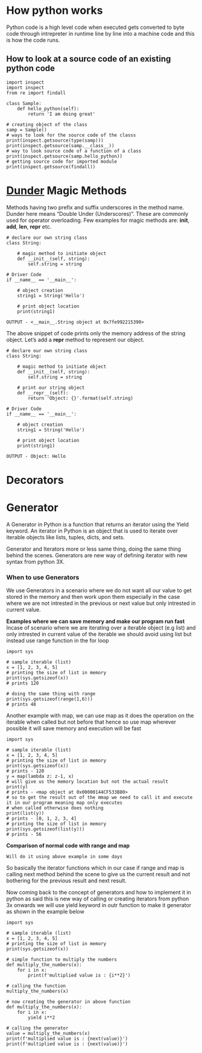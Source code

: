 # How python works

Python code is a high level code when executed gets converted to byte code through intrepreter in runtime line by line into a machine code and this is how the code runs.

## How to look at a source code of an existing python code
```
import inspect
import inspect
from re import findall

class Sample:
    def hello_python(self):
        return 'I am doing great'

# creating object of the class
samp = Sample()
# ways to look for the source code of the classs
print(inspect.getsource(type(samp)))
print(inspect.getsource(samp.__class__))
# way to look source code of a function of a class
print(inspect.getsource(samp.hello_python))
# getting source code for imported module
print(inspect.getsource(findall))
```
# [Dunder](https://docs.python.org/3/reference/datamodel.html#object.__repr__) Magic Methods

Methods having two prefix and suffix underscores in the method name. Dunder here means “Double Under (Underscores)”. These are commonly used for operator overloading. Few examples for magic methods are: __init__, __add__, __len__, __repr__ etc.

```
# declare our own string class
class String:
      
    # magic method to initiate object
    def __init__(self, string):
        self.string = string
          
# Driver Code
if __name__ == '__main__':
      
    # object creation
    string1 = String('Hello')
  
    # print object location
    print(string1)

OUTPUT - <__main__.String object at 0x7fe992215390>
```
The above snippet of code prints only the memory address of the string object. Let’s add a __repr__ method to represent our object.
```
# declare our own string class
class String:
      
    # magic method to initiate object
    def __init__(self, string):
        self.string = string
          
    # print our string object
    def __repr__(self):
        return 'Object: {}'.format(self.string)
  
# Driver Code
if __name__ == '__main__':
      
    # object creation
    string1 = String('Hello')
  
    # print object location
    print(string1)

OUTPUT - Object: Hello
```

# Decorators
# Generator 
A Generator in Python is a function that returns an iterator using the Yield keyword. An iterator in Python is an object that is used to iterate over iterable objects like lists, tuples, dicts, and sets. 

Generator and Iterators more or less same thing, doing the same thing behind the scenes. Generators are new way of defining iterator with new syntax from python 3X.

### When to use Generators
We use Generators in a scenario where we do not want all our value to get stored in the memory and then work upon them especially in the case where we are not intrested in the previous or next value but only intrested in current value.

**Examples where we can save memory and make our program run fast**
Incase of scenario where we are iterating over a iterable object (e.g list) and only intrested in current value of the iterable we should avoid using list but instead use range function in the for loop
```
import sys

# sample iterable (list)
x = [1, 2, 3, 4, 5]
# printing the size of list in memory
print(sys.getsizeof(x))
# prints 120

# doing the same thing with range
print(sys.getsizeof(range(1,6)))
# prints 48
```
Another example with map, we can use map as it does the operation on the iterable when called but not before that hence so use map wherever possible it will save memory and execution will be fast
```
import sys

# sample iterable (list)
x = [1, 2, 3, 4, 5]
# printing the size of list in memory
print(sys.getsizeof(x))
# prints - 120
y = map(lambda z: z-1, x)
# will give us the memory location but not the actual result
print(y)
# prints - <map object at 0x00000144CF533B80>
# so to get the result out of the mmap we need to call it and execute it in our program meaning map only executes
# when called otherwise does nothing
print(list(y))
# prints - [0, 1, 2, 3, 4]
# printing the size of list in memory
print(sys.getsizeof(list(y)))
# prints - 56
```
**Comparison of normal code with range and map**
```
Will do it using above example in some days
```

So basically the iterator functions which in our case if range and map is calling next method behind the scene to give us the current result and not bothering for the previous result and next result.

Now coming back to the concept of generators and how to implement it in python as said this is new way of calling or creating iterators from python 3x onwards we will use yield keyword in outr function to make it generator as shown in the example below
```
import sys

# sample iterable (list)
x = [1, 2, 3, 4, 5]
# printing the size of list in memory
print(sys.getsizeof(x))

# simple function to multiply the numbers
def multiply_the_numbers(x):
    for i in x:
        print(f'multiplied value is : {i**2}')

# calling the function
multiply_the_numbers(x)

# now creating the generator in above function
def multiply_the_numbers(x):
    for i in x:
        yield i**2

# calling the generator
value = multiply_the_numbers(x)
print(f'multiplied value is : {next(value)}')
print(f'multiplied value is : {next(value)}')
```








